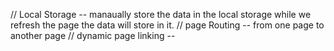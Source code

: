 // Local Storage -- manaually store the data in the local storage while we refresh the page the data will store in it.
// page Routing -- from one page to another page
// dynamic page linking -- 